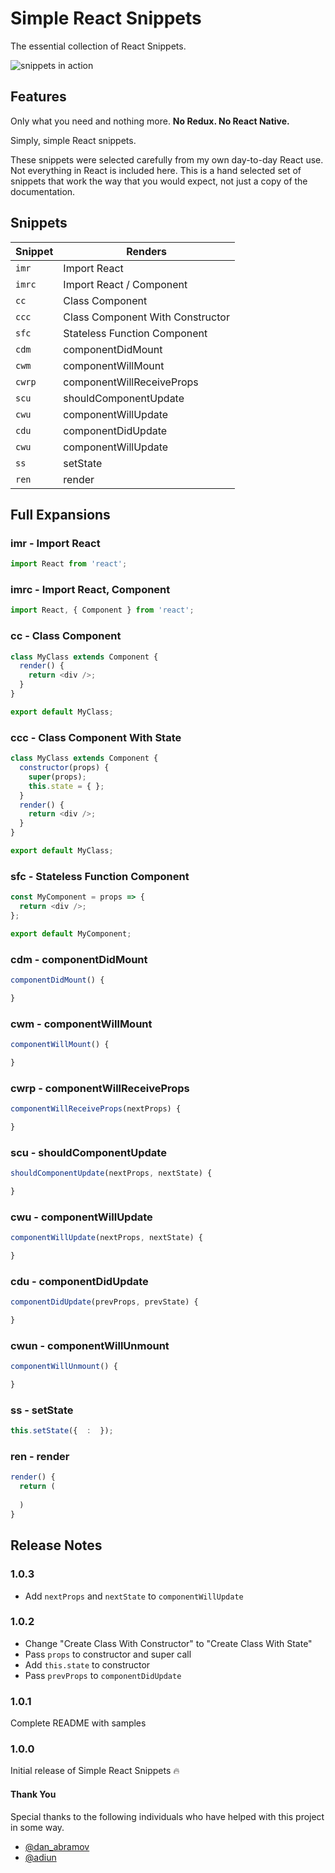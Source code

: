 # Simple React Snippets

The essential collection of React Snippets.

![snippets in action](images/snippets-in-action.gif)

## Features

Only what you need and nothing more. **No Redux. No React Native.** 

Simply, simple React snippets. 

These snippets were selected carefully from my own day-to-day React use. Not everything in React is included here. This is a hand selected set of snippets that work the way that you would expect, not just a copy of the documentation.

## Snippets


| Snippet                | Renders           |
| ---------------------- | ------------------- |
| `imr`                  | Import React |
| `imrc`                 | Import React / Component |
| `cc`                   | Class Component |
| `ccc`                  | Class Component With Constructor |
| `sfc`                  | Stateless Function Component |
| `cdm`                  | componentDidMount |
| `cwm`                  | componentWillMount |
| `cwrp`                 | componentWillReceiveProps |
| `scu`                  | shouldComponentUpdate  |
| `cwu`                  | componentWillUpdate |
| `cdu`                  | componentDidUpdate |
| `cwu`                  | componentWillUpdate |
| `ss`                   | setState |
| `ren`                  | render |

## Full Expansions

### imr - Import React
```javascript
import React from 'react';
```
### imrc - Import React, Component
```javascript
import React, { Component } from 'react';
```

### cc - Class Component
```javascript
class MyClass extends Component {
  render() {
    return <div />;
  }
}

export default MyClass;
```

### ccc - Class Component With State
```javascript
class MyClass extends Component {
  constructor(props) {
    super(props);
    this.state = { };
  }
  render() {
    return <div />;
  }
}

export default MyClass;
```

### sfc - Stateless Function Component
```javascript
const MyComponent = props => {
  return <div />;
};

export default MyComponent;
```

### cdm - componentDidMount
```javascript
componentDidMount() {

}
```

### cwm - componentWillMount
```javascript
componentWillMount() {

}
```

### cwrp - componentWillReceiveProps
```javascript
componentWillReceiveProps(nextProps) {

}
```

### scu - shouldComponentUpdate
```javascript
shouldComponentUpdate(nextProps, nextState) {

}
```

### cwu - componentWillUpdate
```javascript
componentWillUpdate(nextProps, nextState) {

}
```

### cdu - componentDidUpdate
```javascript
componentDidUpdate(prevProps, prevState) {

}
```

### cwun - componentWillUnmount
```javascript
componentWillUnmount() {

}
```

### ss - setState
```javascript
this.setState({  :  });  
```

### ren - render
```javascript
render() {
  return (
      
  )
}
```

## Release Notes

### 1.0.3

* Add `nextProps` and `nextState` to `componentWillUpdate`

### 1.0.2

* Change "Create Class With Constructor" to "Create Class With State"
* Pass `props` to constructor and super call
* Add `this.state` to constructor
* Pass `prevProps` to `componentDidUpdate`

### 1.0.1

Complete README with samples

### 1.0.0

Initial release of Simple React Snippets 🔥

#### Thank You

Special thanks to the following individuals who have helped with this project in some way.

* [@dan_abramov](https://twitter.com/dan_abramov)
* [@adiun](https://twitter.com/adiun)